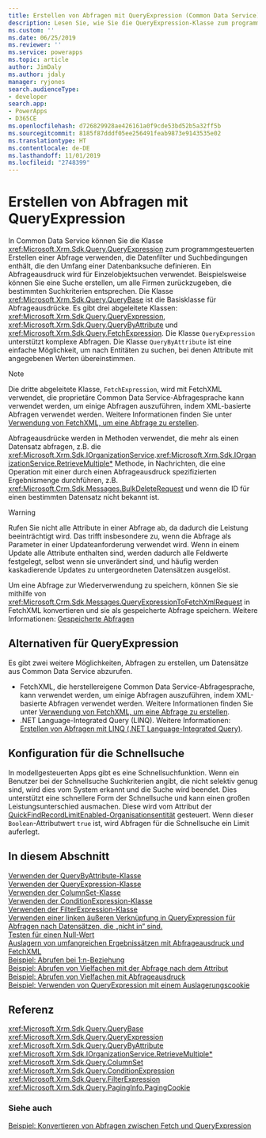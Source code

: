 ```yaml
---
title: Erstellen von Abfragen mit QueryExpression (Common Data Service) | Microsoft Docs
description: Lesen Sie, wie Sie die QueryExpression-Klasse zum programmgesteuerten Erstellen einer Abfrage, die Datenfilter und Suchbedingungen, die den Umfang einer Datenbanksuche definieren, enthält, verwenden können.
ms.custom: ''
ms.date: 06/25/2019
ms.reviewer: ''
ms.service: powerapps
ms.topic: article
author: JimDaly
ms.author: jdaly
manager: ryjones
search.audienceType:
- developer
search.app:
- PowerApps
- D365CE
ms.openlocfilehash: d726829928ae426161a0f9cde53bd52b5a32ff5b
ms.sourcegitcommit: 8185f87dddf05ee256491feab9873e9143535e02
ms.translationtype: HT
ms.contentlocale: de-DE
ms.lasthandoff: 11/01/2019
ms.locfileid: "2748399"
---
```

# <a name="build-queries-with-queryexpression"></a>Erstellen von Abfragen mit QueryExpression

In Common Data Service können Sie die Klasse <xref:Microsoft.Xrm.Sdk.Query.QueryExpression> zum programmgesteuerten Erstellen einer Abfrage verwenden, die Datenfilter und Suchbedingungen enthält, die den Umfang einer Datenbanksuche definieren. Ein Abfrageausdruck wird für Einzelobjektsuchen verwendet. Beispielsweise können Sie eine Suche erstellen, um alle Firmen zurückzugeben, die bestimmten Suchkriterien entsprechen. Die Klasse <xref:Microsoft.Xrm.Sdk.Query.QueryBase> ist die Basisklasse für Abfrageausdrücke. Es gibt drei abgeleitete Klassen: <xref:Microsoft.Xrm.Sdk.Query.QueryExpression>, <xref:Microsoft.Xrm.Sdk.Query.QueryByAttribute> und <xref:Microsoft.Xrm.Sdk.Query.FetchExpression>. Die Klasse `QueryExpression` unterstützt komplexe Abfragen. Die Klasse `QueryByAttribute` ist eine einfache Möglichkeit, um nach Entitäten zu suchen, bei denen Attribute mit angegebenen Werten übereinstimmen. 

> [!NOTE]
> Die dritte abgeleitete Klasse, `FetchExpression`, wird mit FetchXML verwendet, die proprietäre Common Data Service-Abfragesprache kann verwendet werden, um einige Abfragen auszuführen, indem XML-basierte Abfragen verwendet werden. Weitere Informationen finden Sie unter [Verwendung von FetchXML, um eine Abfrage zu erstellen](../use-fetchxml-construct-query.md).
  
Abfrageausdrücke werden in Methoden verwendet, die mehr als einen Datensatz abfragen, z.B. die <xref:Microsoft.Xrm.Sdk.IOrganizationService>.<xref:Microsoft.Xrm.Sdk.IOrganizationService.RetrieveMultiple*> Methode, in Nachrichten, die eine Operation mit einer durch einen Abfrageausdruck spezifizierten Ergebnismenge durchführen, z.B. <xref:Microsoft.Crm.Sdk.Messages.BulkDeleteRequest> und wenn die ID für einen bestimmten Datensatz nicht bekannt ist.  

> [!WARNING]
>  Rufen Sie nicht alle Attribute in einer Abfrage ab, da dadurch die Leistung beeinträchtigt wird. Das trifft insbesondere zu, wenn die Abfrage als Parameter in einer Updateanforderung verwendet wird. Wenn in einem Update alle Attribute enthalten sind, werden dadurch alle Feldwerte festgelegt, selbst wenn sie unverändert sind, und häufig werden kaskadierende Updates zu untergeordneten Datensätzen ausgelöst.

Um eine Abfrage zur Wiederverwendung zu speichern, können Sie sie mithilfe von <xref:Microsoft.Crm.Sdk.Messages.QueryExpressionToFetchXmlRequest> in FetchXML konvertieren und sie als gespeicherte Abfrage speichern. Weitere Informationen: [Gespeicherte Abfragen](../saved-queries.md) 
 
## <a name="alternatives-to-queryexpression"></a>Alternativen für QueryExpression

Es gibt zwei weitere Möglichkeiten, Abfragen zu erstellen, um Datensätze aus Common Data Service abzurufen. 

- FetchXML, die herstellereigene Common Data Service-Abfragesprache, kann verwendet werden, um einige Abfragen auszuführen, indem XML-basierte Abfragen verwendet werden. Weitere Informationen finden Sie unter [Verwendung von FetchXML, um eine Abfrage zu erstellen](../use-fetchxml-construct-query.md). 
- .NET Language-Integrated Query (LINQ). Weitere Informationen: [Erstellen von Abfragen mit LINQ (.NET Language-Integrated Query)](build-queries-with-linq-net-language-integrated-query.md).  

<!-- This doesn't belong here. It should be in model driven app configuration -->
## <a name="configuration-for-quick-find"></a>Konfiguration für die Schnellsuche

In modellgesteuerten Apps gibt es eine Schnellsuchfunktion. Wenn ein Benutzer bei der Schnellsuche Suchkriterien angibt, die nicht selektiv genug sind, wird dies vom System erkannt und die Suche wird beendet. Dies unterstützt eine schnellere Form der Schnellsuche und kann einen großen Leistungsunterschied ausmachen. Diese wird vom Attribut der [QuickFindRecordLimitEnabled-Organisationsentität](/powerapps/developer/common-data-service/reference/entities/organization#BKMK_QuickFindRecordLimitEnabled) gesteuert. Wenn dieser `Boolean`-Attributwert `true` ist, wird Abfragen für die Schnellsuche ein Limit auferlegt.

## <a name="in-this-section"></a>In diesem Abschnitt

[Verwenden der QueryByAttribute-Klasse](use-querybyattribute-class.md)<br />
[Verwenden der QueryExpression-Klasse](use-queryexpression-class.md)<br />
[Verwenden der ColumnSet-Klasse](use-the-columnset-class.md)<br />
[Verwenden der ConditionExpression-Klasse](use-conditionexpression-class.md)<br />
[Verwenden der FilterExpression-Klasse](use-filterexpression-class.md)<br />
[Verwenden einer linken äußeren Verknüpfung in QueryExpression für Abfragen nach Datensätzen, die „nicht in“ sind.](use-left-outer-join-queryexpression-query-records-not-in.md)<br />
[Testen für einen Null-Wert](/dynamics365/customer-engagement/developer/test-null-value)<br />
[Auslagern von umfangreichen Ergebnissätzen mit Abfrageausdruck und FetchXML](page-large-result-sets-with-queryexpression.md)<br />
[Beispiel: Abrufen bei 1:n-Beziehung](/dynamics365/customer-engagement/developer/org-service/sample-retrieve-with-one-to-many-relationship)<br />
[Beispiel: Abrufen von Vielfachen mit der Abfrage nach dem Attribut](/org-service/samples/retrieve-multiple-querybyattribute-class.md)<br />
[Beispiel: Abrufen von Vielfachen mit Abfrageausdruck](/org-service/samples/retrieve-multiple-queryexpression-class.md)<br />
[Beispiel: Verwenden von QueryExpression mit einem Auslagerungscookie](/dynamics365/customer-engagement/developer/org-service/sample-use-queryexpression-with-a-paging-cookie)  
  
## <a name="reference"></a>Referenz

<xref:Microsoft.Xrm.Sdk.Query.QueryBase><br />
<xref:Microsoft.Xrm.Sdk.Query.QueryExpression><br />
<xref:Microsoft.Xrm.Sdk.Query.QueryByAttribute><br />
<xref:Microsoft.Xrm.Sdk.IOrganizationService.RetrieveMultiple*><br />
<xref:Microsoft.Xrm.Sdk.Query.ColumnSet><br />
<xref:Microsoft.Xrm.Sdk.Query.ConditionExpression><br />
<xref:Microsoft.Xrm.Sdk.Query.FilterExpression><br />
<xref:Microsoft.Xrm.Sdk.Query.PagingInfo.PagingCookie><br />
  
### <a name="see-also"></a>Siehe auch

[Beispiel: Konvertieren von Abfragen zwischen Fetch und QueryExpression](/dynamics365/customer-engagement/developer/org-service/sample-convert-queries-fetch-queryexpression)
